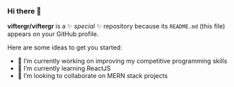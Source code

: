 ### Hi there 👋

**viftergr/viftergr** is a ✨ _special_ ✨ repository because its `README.md` (this file) appears on your GitHub profile.

Here are some ideas to get you started:

- 🔭 I’m currently working on improving my competitive programming skills
- 🌱 I’m currently learning ReactJS
- 👯 I’m looking to collaborate on MERN stack projects

